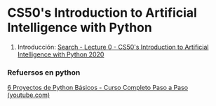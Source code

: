 # CS50's Introduction to Artificial Intelligence with Python

1. Introducción: [Search - Lecture 0 - CS50&#39;s Introduction to Artificial Intelligence with Python 2020](https://video.cs50.io/WbzNRTTrX0g?screen=0Towr-pBuzw)


### Refuersos en python

[6 Proyectos de Python Básicos - Curso Completo Paso a Paso (youtube.com)](https://www.youtube.com/watch?v=tWnyBD2src0)
